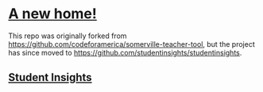 # [A new home!](https://github.com/studentinsights/studentinsights)

This repo was originally forked from https://github.com/codeforamerica/somerville-teacher-tool, but the project has since moved to https://github.com/studentinsights/studentinsights.

## [Student Insights](https://github.com/studentinsights/studentinsights)
